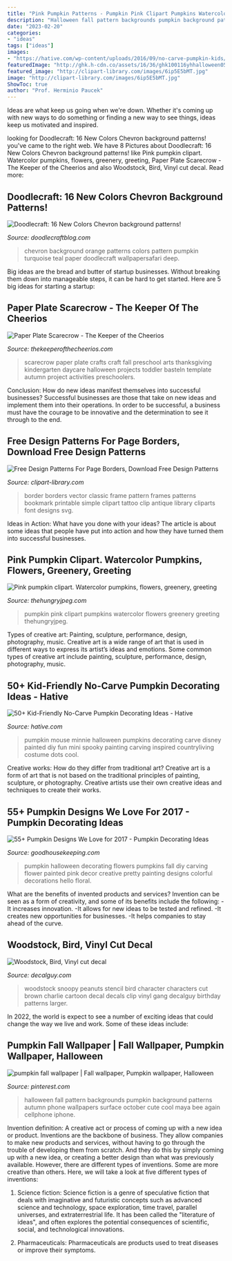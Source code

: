 ```yaml
---
title: "Pink Pumpkin Patterns - Pumpkin Pink Clipart Pumpkins Watercolor Flowers Greenery Greeting Thehungryjpeg"
description: "Halloween fall pattern backgrounds pumpkin background patterns autumn phone wallpapers surface october cute cool maya bee again cellphone iphone"
date: "2023-02-20"
categories:
- "ideas"
tags: ["ideas"]
images:
- "https://hative.com/wp-content/uploads/2016/09/no-carve-pumpkin-kids/41-no-carve-pumpkin-decorating.jpg"
featuredImage: "http://ghk.h-cdn.co/assets/16/36/ghk100116yhhalloween05.jpg"
featured_image: "http://clipart-library.com/images/6ip5E5bMT.jpg"
image: "http://clipart-library.com/images/6ip5E5bMT.jpg"
ShowToc: true
author: "Prof. Herminio Paucek"
---
```



Ideas are what keep us going when we're down. Whether it's coming up with new ways to do something or finding a new way to see things, ideas keep us motivated and inspired.

	

		
looking for Doodlecraft: 16 New Colors Chevron background patterns! you've came to the right web. We have 8 Pictures about Doodlecraft: 16 New Colors Chevron background patterns! like Pink pumpkin clipart. Watercolor pumpkins, flowers, greenery, greeting, Paper Plate Scarecrow - The Keeper of the Cheerios and also Woodstock, Bird, Vinyl cut decal. Read more:
		
    
## Doodlecraft: 16 New Colors Chevron Background Patterns!

<img loading=lazy src="http://2.bp.blogspot.com/-TEqEIkyTR7Y/T_zfqj6iTKI/AAAAAAAAKz4/MwFONHcOor8/s1600/pumpkin+chevron+background+paper+pattern.jpg" onerror="this.onerror=null;this.src='https://tse4.mm.bing.net/th?id=OIP.YHvz7YCSaLxAqCgvysgdTwHaJb&amp;pid=15.1';" alt="Doodlecraft: 16 New Colors Chevron background patterns!">

_Source: doodlecraftblog.com_

>chevron background orange patterns colors pattern pumpkin turquoise teal paper doodlecraft wallpapersafari deep. 

	

Big ideas are the bread and butter of startup businesses. Without breaking them down into manageable steps, it can be hard to get started. Here are 5 big ideas for starting a startup: 

    
## Paper Plate Scarecrow - The Keeper Of The Cheerios

<img loading=lazy src="https://www.thekeeperofthecheerios.com/wp-content/uploads/2018/08/paper-plate-scarecrow-2.jpg" onerror="this.onerror=null;this.src='https://tse1.mm.bing.net/th?id=OIP.WSlr5mbULXJtlELxzaDtdQHaJJ&amp;pid=15.1';" alt="Paper Plate Scarecrow - The Keeper of the Cheerios">

_Source: thekeeperofthecheerios.com_

>scarecrow paper plate crafts craft fall preschool arts thanksgiving kindergarten daycare halloween projects toddler basteln template autumn project activities preschoolers. 

	

Conclusion: How do new ideas manifest themselves into successful businesses?
Successful businesses are those that take on new ideas and implement them into their operations. In order to be successful, a business must have the courage to be innovative and the determination to see it through to the end.

    
## Free Design Patterns For Page Borders, Download Free Design Patterns

<img loading=lazy src="http://clipart-library.com/images/6ip5E5bMT.jpg" onerror="this.onerror=null;this.src='https://tse2.mm.bing.net/th?id=OIP.dCyYiQR7kJyg1LH9Ehry8QHaKv&amp;pid=15.1';" alt="Free Design Patterns For Page Borders, Download Free Design Patterns">

_Source: clipart-library.com_

>border borders vector classic frame pattern frames patterns bookmark printable simple clipart tattoo clip antique library cliparts font designs svg. 

	

Ideas in Action: What have you done with your ideas?
The article is about some ideas that people have put into action and how they have turned them into successful businesses.

    
## Pink Pumpkin Clipart. Watercolor Pumpkins, Flowers, Greenery, Greeting

<img loading=lazy src="https://media1.thehungryjpeg.com/thumbs2/800_3814620_77qb7sz6edmbkymhl48enxywpn659cdnykjvoso0_pink-pumpkin-clipart-watercolor-pumpkins-flowers-greenery-greeting.jpg" onerror="this.onerror=null;this.src='https://tse4.mm.bing.net/th?id=OIP.U_HwVMZhi1nzzg1rBoZoJwHaE7&amp;pid=15.1';" alt="Pink pumpkin clipart. Watercolor pumpkins, flowers, greenery, greeting">

_Source: thehungryjpeg.com_

>pumpkin pink clipart pumpkins watercolor flowers greenery greeting thehungryjpeg. 

	

Types of creative art: Painting, sculpture, performance, design, photography, music.
Creative art is a wide range of art that is used in different ways to express its artist’s ideas and emotions. Some common types of creative art include painting, sculpture, performance, design, photography, music.

    
## 50+ Kid-Friendly No-Carve Pumpkin Decorating Ideas - Hative

<img loading=lazy src="https://hative.com/wp-content/uploads/2016/09/no-carve-pumpkin-kids/41-no-carve-pumpkin-decorating.jpg" onerror="this.onerror=null;this.src='https://tse1.mm.bing.net/th?id=OIP.DxY3kraJD7ArquZsFqNRCAHaFx&amp;pid=15.1';" alt="50+ Kid-Friendly No-Carve Pumpkin Decorating Ideas - Hative">

_Source: hative.com_

>pumpkin mouse minnie halloween pumpkins decorating carve disney painted diy fun mini spooky painting carving inspired countryliving costume dots cool. 

	

Creative works: How do they differ from traditional art?
Creative art is a form of art that is not based on the traditional principles of painting, sculpture, or photography. Creative artists use their own creative ideas and techniques to create their works.

    
## 55+ Pumpkin Designs We Love For 2017 - Pumpkin Decorating Ideas

<img loading=lazy src="http://ghk.h-cdn.co/assets/16/36/ghk100116yhhalloween05.jpg" onerror="this.onerror=null;this.src='https://tse3.mm.bing.net/th?id=OIP.1Gs4OMMu_oVwxYWOh7qaYQHaLH&amp;pid=15.1';" alt="55+ Pumpkin Designs We Love for 2017 - Pumpkin Decorating Ideas">

_Source: goodhousekeeping.com_

>pumpkin halloween decorating flowers pumpkins fall diy carving flower painted pink decor creative pretty painting designs colorful decorations hello floral. 

	

What are the benefits of invented products and services?
Invention can be seen as a form of creativity, and some of its benefits include the following: 
-It increases innovation. 
-It allows for new ideas to be tested and refined. 
-It creates new opportunities for businesses. 
-It helps companies to stay ahead of the curve.

    
## Woodstock, Bird, Vinyl Cut Decal

<img loading=lazy src="http://www.decalguy.com/prod_images_large/745.jpg" onerror="this.onerror=null;this.src='https://tse3.mm.bing.net/th?id=OIP.DEjpDtrBcOmB1EtMgFh6awHaK2&amp;pid=15.1';" alt="Woodstock, Bird, Vinyl cut decal">

_Source: decalguy.com_

>woodstock snoopy peanuts stencil bird character characters cut brown charlie cartoon decal decals clip vinyl gang decalguy birthday patterns larger. 

	

In 2022, the world is expect to see a number of exciting ideas that could change the way we live and work. Some of these ideas include:

    
## Pumpkin Fall Wallpaper | Fall Wallpaper, Pumpkin Wallpaper, Halloween

<img loading=lazy src="https://i.pinimg.com/originals/99/9d/1f/999d1f2e6910a17b84aa515eac4e6954.jpg" onerror="this.onerror=null;this.src='https://tse4.mm.bing.net/th?id=OIP.myODXAEr8DtAGhXjzOp6XgHaKe&amp;pid=15.1';" alt="pumpkin fall wallpaper | Fall wallpaper, Pumpkin wallpaper, Halloween">

_Source: pinterest.com_

>halloween fall pattern backgrounds pumpkin background patterns autumn phone wallpapers surface october cute cool maya bee again cellphone iphone. 

	

Invention definition: A creative act or process of coming up with a new idea or product.
Inventions are the backbone of business. They allow companies to make new products and services, without having to go through the trouble of developing them from scratch. And they do this by simply coming up with a new idea, or creating a better design than what was previously available.
However, there are different types of inventions. Some are more creative than others. Here, we will take a look at five different types of inventions:

1) Science fiction: Science fiction is a genre of speculative fiction that deals with imaginative and futuristic concepts such as advanced science and technology, space exploration, time travel, parallel universes, and extraterrestrial life. It has been called the "literature of ideas", and often explores the potential consequences of scientific, social, and technological innovations.

2) Pharmaceuticals: Pharmaceuticals are products used to treat diseases or improve their symptoms.

